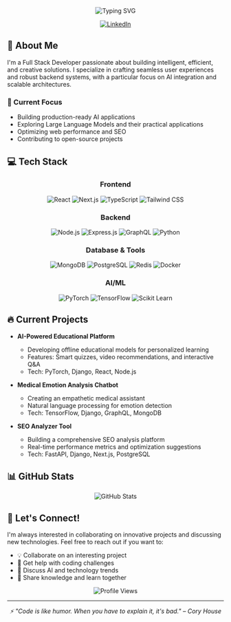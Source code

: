 <div align="center">
  <img src="https://readme-typing-svg.demolab.com?font=Fira+Code&weight=600&size=28&duration=4000&pause=1000&color=3584E3&center=true&vCenter=true&random=false&width=435&lines=Hi+there!+I'm+Umar+%F0%9F%91%8B;Full+Stack+Developer;AI+Enthusiast;Problem+Solver" alt="Typing SVG" />
</div>

<p align="center">
  <a href="https://www.linkedin.com/in/muhammad-umar-2bb34028b/"><img src="https://img.shields.io/badge/LinkedIn-0077B5?style=for-the-badge&logo=linkedin&logoColor=white" alt="LinkedIn"/></a>
</p>

## 🚀 About Me

I'm a Full Stack Developer passionate about building intelligent, efficient, and creative solutions. I specialize in crafting seamless user experiences and robust backend systems, with a particular focus on AI integration and scalable architectures.

### 🎯 Current Focus
- Building production-ready AI applications
- Exploring Large Language Models and their practical applications
- Optimizing web performance and SEO
- Contributing to open-source projects

## 💻 Tech Stack

<div align="center">

### Frontend
![React](https://img.shields.io/badge/React-20232A?style=for-the-badge&logo=react&logoColor=61DAFB)
![Next.js](https://img.shields.io/badge/Next.js-000000?style=for-the-badge&logo=next.js&logoColor=white)
![TypeScript](https://img.shields.io/badge/TypeScript-007ACC?style=for-the-badge&logo=typescript&logoColor=white)
![Tailwind CSS](https://img.shields.io/badge/Tailwind_CSS-38B2AC?style=for-the-badge&logo=tailwind-css&logoColor=white)

### Backend
![Node.js](https://img.shields.io/badge/Node.js-339933?style=for-the-badge&logo=node.js&logoColor=white)
![Express.js](https://img.shields.io/badge/Express.js-000000?style=for-the-badge&logo=express&logoColor=white)
![GraphQL](https://img.shields.io/badge/GraphQL-E10098?style=for-the-badge&logo=graphql&logoColor=white)
![Python](https://img.shields.io/badge/Python-3776AB?style=for-the-badge&logo=python&logoColor=white)

### Database & Tools
![MongoDB](https://img.shields.io/badge/MongoDB-47A248?style=for-the-badge&logo=mongodb&logoColor=white)
![PostgreSQL](https://img.shields.io/badge/PostgreSQL-316192?style=for-the-badge&logo=postgresql&logoColor=white)
![Redis](https://img.shields.io/badge/Redis-DC382D?style=for-the-badge&logo=redis&logoColor=white)
![Docker](https://img.shields.io/badge/Docker-2496ED?style=for-the-badge&logo=docker&logoColor=white)

### AI/ML
![PyTorch](https://img.shields.io/badge/PyTorch-EE4C2C?style=for-the-badge&logo=pytorch&logoColor=white)
![TensorFlow](https://img.shields.io/badge/TensorFlow-FF6F00?style=for-the-badge&logo=tensorflow&logoColor=white)
![Scikit Learn](https://img.shields.io/badge/Scikit_Learn-F7931E?style=for-the-badge&logo=scikit-learn&logoColor=white)

</div>

## 🔥 Current Projects

- **AI-Powered Educational Platform**
  - Developing offline educational models for personalized learning
  - Features: Smart quizzes, video recommendations, and interactive Q&A
  - Tech: PyTorch, Django, React, Node.js

- **Medical Emotion Analysis Chatbot**
  - Creating an empathetic medical assistant
  - Natural language processing for emotion detection
  - Tech: TensorFlow, Django, GraphQL, MongoDB

- **SEO Analyzer Tool**
  - Building a comprehensive SEO analysis platform
  - Real-time performance metrics and optimization suggestions
  - Tech: FastAPI, Django, Next.js, PostgreSQL

## 📊 GitHub Stats

<div align="center">
  <img src="https://github-readme-stats.vercel.app/api?username=muhammadumar1671&show_icons=true&theme=tokyonight&cache_seconds=1800" alt="GitHub Stats" />
</div>

## 🤝 Let's Connect!

I'm always interested in collaborating on innovative projects and discussing new technologies. Feel free to reach out if you want to:

- 💡 Collaborate on an interesting project
- 🤔 Get help with coding challenges
- 💬 Discuss AI and technology trends
- 🌱 Share knowledge and learn together

<div align="center">
  <img src="https://komarev.com/ghpvc/?username=muhammadumar1671&color=blue" alt="Profile Views" />
</div>

---
<div align="center">
  <i>⚡ "Code is like humor. When you have to explain it, it's bad." – Cory House</i>
</div>
